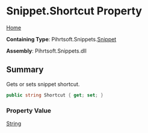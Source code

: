 # Snippet\.Shortcut Property

[Home](../../../../README.md)

**Containing Type**: Pihrtsoft\.Snippets\.[Snippet](../README.md)

**Assembly**: Pihrtsoft\.Snippets\.dll

## Summary

Gets or sets snippet shortcut\.

```csharp
public string Shortcut { get; set; }
```

### Property Value

[String](https://docs.microsoft.com/en-us/dotnet/api/system.string)

